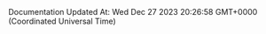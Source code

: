  <br /> <br />Documentation Updated At: Wed Dec 27 2023 20:26:58 GMT+0000 (Coordinated Universal Time)
